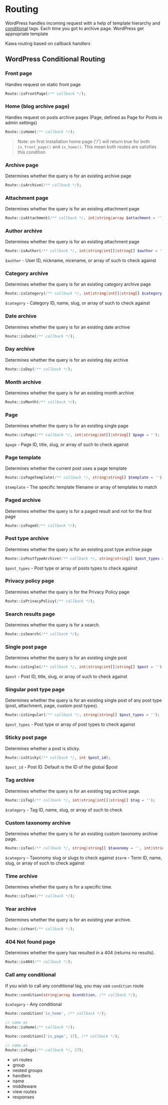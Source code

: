 # Routing

WordPress handles incoming request with a help of template hierarchy and [conditional]() tags. Each time you got to archive page. WordPress get appropriate template

Kawa routing based on callback handlers

## WordPress Conditional Routing

### Front page

Handles request on static front page

```php
Route::isFrontPage(/** callback */);
```

### Home (blog archive page)

Handles request on posts archive pages (Page, defined as Page for Posts in admin settings)

```php
Route::isHome(/** callback */);
```

> Note: on first installation home page ('/') will return true for both `is_front_page()` and `is_home()`. This mean both routes are satisfies this condition

### Archive page

Determines whether the query is for an existing archive page

```php
Route::isArchive(/** callback */);
```

### Attachment page

Determines whether the query is for an existing attachment page

```php
Route::isAttachment(/** callback */, int|string|array $attachment = '');
```

### Author archive

Determines whether the query is for an existing attachment page

```php
Route::isAuthor(/** callback */, int|string|int[]|string[] $author = '');
```

`$author` - User ID, nickname, nicename, or array of such to check against

### Category archive

Determines whether the query is for an existing category archive page

```php
Route::isCategory(/** callback */, int|string|int[]|string[] $category = '');
```

`$category` - Category ID, name, slug, or array of such to check against

### Date archive

Determines whether the query is for an existing date archive

```php
Route::isDate(/** callback */);
```

### Day archive

Determines whether the query is for an existing day archive

```php
Route::isDay(/** callback */);
```

### Month archive

Determines whether the query is for an existing month archive

```php
Route::isMonth(/** callback */);
```

### Page

Determines whether the query is for an existing single page

```php
Route::isPage(/** callback */, int|string|int[]|string[] $page = '');
```

`$page` - Page ID, title, slug, or array of such to check against

### Page template

Determines whether the current post uses a page template

```php
Route::isPageTemplate(/** callback */, string|string[] $template = '');
```

`$template` - The specific template filename or array of templates to match

### Paged archive

Determines whether the query is for a paged result and not for the first page

```php
Route::isPaged(/** callback */);
```

### Post type archive

Determines whether the query is for an existing post type archive page

```php
Route::isPostTypeArchive(/** callback */, string|string[] $post_types = '');
```

`$post_types` - Post type or array of posts types to check against

### Privacy policy page

Determines whether the query is for the Privacy Policy page

```php
Route::isPrivacyPolicy(/** callback */);
```

### Search results page

Determines whether the query is for a search.

```php
Route::isSearch(/** callback */);
```

### Single post page

Determines whether the query is for an existing single post

```php
Route::isSingle(/** callback */, int|string|int[]|string[] $post = '');
```

`$post` - Post ID, title, slug, or array of such to check against

### Singular post type page

Determines whether the query is for an existing single post of any post type (post, attachment, page, custom post types).

```php
Route::isSingular(/** callback */, string|string[] $post_types = '');
```

`$post_types` - Post type or array of post types to check against

### Sticky post page

Determines whether a post is sticky.

```php
Route::isSticky(/** callback */, int $post_id);
```

`$post_id` - Post ID. Default is the ID of the global $post

### Tag archive

Determines whether the query is for an existing tag archive page.

```php
Route::isTag(/** callback */, int|string|int[]|string[] $tag = '');
```

`$category` - Tag ID, name, slug, or array of such to check

### Custom taxonomy archive

Determines whether the query is for an existing custom taxonomy archive page.

```php
Route::isTax(/** callback */, string|string[] $taxonomy = '', int|string|int[]|string[] $term = '');
```

`$category` - Taxonomy slug or slugs to check against
`$term` - Term ID, name, slug, or array of such to check against

### Time archive

Determines whether the query is for a specific time.

```php
Route::isTime(/** callback */);
```

### Year archive

Determines whether the query is for an existing year archive.

```php
Route::isYear(/** callback */);
```

### 404 Not found page

Determines whether the query has resulted in a 404 (returns no results).

```php
Route::is404(/** callback */);
```

### Call amy conditional

If you wish to call any conditional tag, you may use `condition` route

```php
Route::condition(string|array $condition, /** callback */);
```

`$category` - Any conditional

```php
Route::condition('is_home', /** callback */);

// same as
Route::isHome(/** callback */);

Route::condition(['is_page', 17], /** callback */);

// same as
Route::isPage(/** callback */, 17);
```


- uri routes
- group
- nested groups
- handlers
- name
- middleware
- view routes
- responses